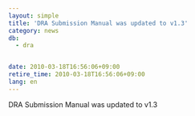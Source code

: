 ```yaml
---
layout: simple
title: 'DRA Submission Manual was updated to v1.3'
category: news
db:
  - dra


date: 2010-03-18T16:56:06+09:00
retire_time: 2010-03-18T16:56:06+09:00
lang: en
---
```


DRA Submission Manual was updated to v1.3
